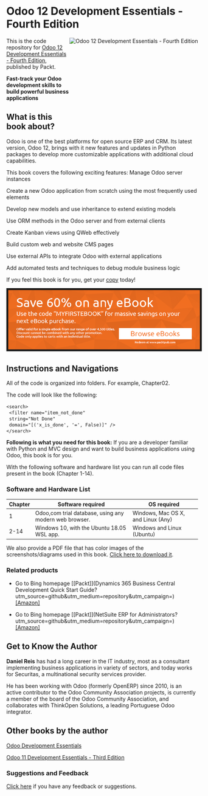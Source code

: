 # Odoo 12 Development Essentials - Fourth Edition

<a href="https://www.packtpub.com/business/odoo-12-development-essentials-fourth-edition?utm_source=github&utm_medium=repository&utm_campaign=9781789532470 "><img src="https://dz13w8afd47il.cloudfront.net/sites/default/files/imagecache/ppv4_main_book_cover/B11829.png" alt="Odoo 12 Development Essentials - Fourth Edition" height="256px" align="right"></a>

This is the code repository for [Odoo 12 Development Essentials - Fourth Edition](https://www.packtpub.com/business/odoo-12-development-essentials-fourth-edition?utm_source=github&utm_medium=repository&utm_campaign=9781789532470 ), published by Packt.

**Fast-track your Odoo development skills to build powerful business applications**

## What is this book about?
<span class="sugar_field" id="description">Odoo is one of the best platforms for open source ERP and CRM. Its latest version, Odoo 12, brings with it new features and updates in Python packages to develop more customizable applications with additional cloud capabilities.<br></span>

This book covers the following exciting features:
Manage Odoo server instances

Create a new Odoo application from scratch using the most frequently used elements

Develop new models and use inheritance to extend existing models

Use ORM methods in the Odoo server and from external clients

Create Kanban views using QWeb effectively

Build custom web and website CMS pages

Use external APIs to integrate Odoo with external applications

Add automated tests and techniques to debug module business logic 

If you feel this book is for you, get your [copy](https://www.amazon.com/dp/1789532477) today!

<a href="https://www.packtpub.com/?utm_source=github&utm_medium=banner&utm_campaign=GitHubBanner"><img src="https://raw.githubusercontent.com/PacktPublishing/GitHub/master/GitHub.png" 
alt="https://www.packtpub.com/" border="5" /></a>

## Instructions and Navigations
All of the code is organized into folders. For example, Chapter02.

The code will look like the following:
```
<search>
 <filter name="item_not_done" 
 string="Not Done" 
 domain="[('x_is_done', '=', False)]" />
</search>
```

**Following is what you need for this book:**
If you are a developer familiar with Python and MVC design and want to build business applications using Odoo, this book is for you.

With the following software and hardware list you can run all code files present in the book (Chapter 1-14).
### Software and Hardware List
| Chapter | Software required | OS required |
| -------- | ------------------------------------ | ----------------------------------- |
| 1 | Odoo,com trial database, using any modern web browser. | Windows, Mac OS X, and Linux (Any) |
| 2-14 | Windows 10, with the Ubuntu 18.05 WSL app. | Windows and Linux (Ubuntu) |


We also provide a PDF file that has color images of the screenshots/diagrams used in this book. [Click here to download it]( https://www.packtpub.com/sites/default/files/downloads/9781789532470_ColorImages.pdf).

### Related products
* Go to Bing homepage [[Packt]](Dynamics 365 Business Central Development Quick Start Guide?utm_source=github&utm_medium=repository&utm_campaign=) [[Amazon]](https://www.amazon.com/dp/1789347467)

* Go to Bing homepage [[Packt]](NetSuite ERP for Administrators?utm_source=github&utm_medium=repository&utm_campaign=) [[Amazon]](https://www.amazon.com/dp/178862887X)


## Get to Know the Author
**Daniel Reis**
has had a long career in the IT industry, most as a consultant implementing business applications in variety of sectors, and today works for Securitas, a multinational security services provider.

He has been working with Odoo (formerly OpenERP) since 2010, is an active contributor to the Odoo Community Association projects, is currently a member of the board of the Odoo Community Association, and collaborates with ThinkOpen Solutions, a leading Portuguese Odoo integrator.


## Other books by the author
[Odoo Development Essentials](https://www.packtpub.com/big-data-and-business-intelligence/odoo-development-essentials?utm_source=github&utm_medium=repository&utm_campaign=9781784392796 )

[Odoo 11 Development Essentials - Third Edition](https://www.packtpub.com/application-development/odoo-11-development-essentials-third-edition?utm_source=github&utm_medium=repository&utm_campaign=9781788477796 )


### Suggestions and Feedback
[Click here](https://docs.google.com/forms/d/e/1FAIpQLSdy7dATC6QmEL81FIUuymZ0Wy9vH1jHkvpY57OiMeKGqib_Ow/viewform) if you have any feedback or suggestions.


